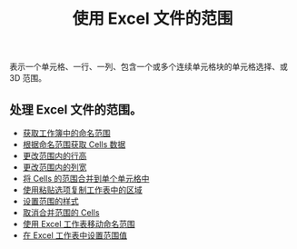 ﻿---
title: 使用 Excel 文件的范围
second_title: Aspose.Cells Cloud Documen
linktitle: 朗
type: docs
url: /zh/ranges/
aliases: [/working-with-ranges/]
keywords: Working with ranges on an Excel fil
description: 如何使用 Aspose.Cells Cloud REST API 处理 Excel 文件上的范围。SDK 支持多种开发语言。其中包括 Android、C#、Go、Java、NodeJS、Perl、PHP、Python、Ruby 和 swift
weight: 100
kwords: Excel、Office 云、REST API、电子表格、PDF、CSV、Json、Markdwon、处理 Excel 文件上的范围
---
表示一个单元格、一行、一列、包含一个或多个连续单元格块的单元格选择、或 3D 范围。

## 处理 Excel 文件的范围。

- [获取工作簿中的命名范围](/cells/zh/get-named-ranges-inside-the-workbook/)
- [根据命名范围获取 Cells 数据](/cells/zh/get-cells-data-based-on-named-range/)
- [更改范围内的行高](/cells/zh/cells/change-heights-of-rows-inside-the-range/)
- [更改范围内的列宽](/cells/zh/change-widths-of-columns-inside-the-range/)
- [将 Cells 的范围合并到单个单元格中](/cells/zh/combines-a-range-of-cells-into-a-single-cell/)
- [使用粘贴选项复制工作表中的区域](/cells/zh/copy-range-in-a-worksheet-with-paste-options/)
- [设置范围的样式](/cells/zh/set-the-style-of-the-range/)
- [取消合并范围的 Cells](/cells/zh/unmerge-merged-cells-of-the-range/)
- [使用 Excel 工作表移动命名范围](/cells/zh/move-a-named-ranged-with-a-excel-worksheet/)
- [在 Excel 工作表中设置范围值](/cells/zh/ranges/set-value/)
